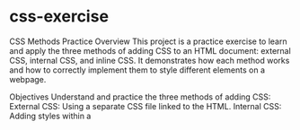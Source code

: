 # css-exercise
CSS Methods Practice
Overview
This project is a practice exercise to learn and apply the three methods of adding CSS to an HTML document: external CSS, internal CSS, and inline CSS. It demonstrates how each method works and how to correctly implement them to style different elements on a webpage.

Objectives
Understand and practice the three methods of adding CSS:
External CSS: Using a separate CSS file linked to the HTML.
Internal CSS: Adding styles within a <style> block in the <head> of the HTML.
Inline CSS: Adding styles directly to an HTML element using the style attribute.
Use type selectors (div, p, button) to apply styles.
Practice linking external CSS files properly.

Project Features
External CSS:
Applied to a <div> element.
Styles include:
Red background.
White text.
Font size of 32px.
Center-aligned text.
Bold font weight.

Internal CSS:
Applied to a <p> element.
Styles include:
Green background.
White text.
Font size of 18px.

Inline CSS:
Applied to a <button> element.
Styles include:
Orange background.
Font size of 18px.
Technologies Used
HTML: For structuring the webpage.
CSS: For styling the elements using three different methods.

Lessons Learned
Properly linking an external CSS file using the <link> tag.
Writing internal CSS using the <style> element in the HTML <head>.
Applying inline styles directly to an HTML element.
Understanding the specificity and use cases for each CSS method.
